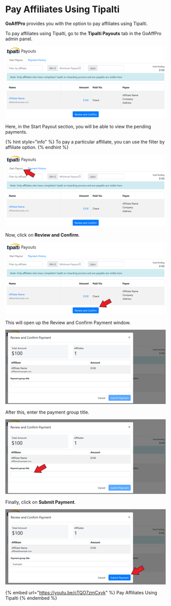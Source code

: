 # Pay Affiliates Using Tipalti

**GoAffPro** provides you with the option to pay affiliates using Tipalti.

To pay affiliates using Tipalti, go to the **Tipalti Payouts** tab in the GoAffPro admin panel.

![Tipalti Payouts](<../../../.gitbook/assets/image (2754).png>)

Here, in the Start Payout section, you will be able to view the pending payments.&#x20;

{% hint style="info" %}
To pay a particular affiliate, you can use the filter by affiliate option.
{% endhint %}

![Start Payout](<../../../.gitbook/assets/Screenshot 2022-03-17 074841.png>)

Now, click on **Review and Confirm**.

![Click on Review and Confirm](<../../../.gitbook/assets/Screenshot 2022-03-17 080625.png>)

This will open up the Review and Confirm Payment window.&#x20;

![Review and Confirm Payment](<../../../.gitbook/assets/image (2020).png>)

After this, enter the payment group title.

![Enter the payment group title](<../../../.gitbook/assets/Screenshot 2022-03-17 080832.png>)

Finally, click on **Submit Payment**.&#x20;

![](<../../../.gitbook/assets/Screenshot 2022-03-17 081146.png>)

{% embed url="https://youtu.be/cTQO7zmCxyk" %}
Pay Affiliates Using Tipalti
{% endembed %}
